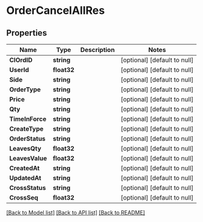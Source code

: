 # OrderCancelAllRes

## Properties
Name | Type | Description | Notes
------------ | ------------- | ------------- | -------------
**ClOrdID** | **string** |  | [optional] [default to null]
**UserId** | **float32** |  | [optional] [default to null]
**Side** | **string** |  | [optional] [default to null]
**OrderType** | **string** |  | [optional] [default to null]
**Price** | **string** |  | [optional] [default to null]
**Qty** | **string** |  | [optional] [default to null]
**TimeInForce** | **string** |  | [optional] [default to null]
**CreateType** | **string** |  | [optional] [default to null]
**OrderStatus** | **string** |  | [optional] [default to null]
**LeavesQty** | **float32** |  | [optional] [default to null]
**LeavesValue** | **float32** |  | [optional] [default to null]
**CreatedAt** | **string** |  | [optional] [default to null]
**UpdatedAt** | **string** |  | [optional] [default to null]
**CrossStatus** | **string** |  | [optional] [default to null]
**CrossSeq** | **float32** |  | [optional] [default to null]

[[Back to Model list]](../README.md#documentation-for-models) [[Back to API list]](../README.md#documentation-for-api-endpoints) [[Back to README]](../README.md)


